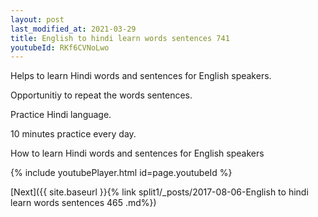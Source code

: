 ```yaml
---
layout: post
last_modified_at: 2021-03-29
title: English to hindi learn words sentences 741 
youtubeId: RKf6CVNoLwo
---
```

 
 
Helps to learn Hindi words and sentences for English speakers.

Opportunitiy to repeat the words sentences. 

Practice Hindi language. 
 
10 minutes practice every day. 
 
How to learn Hindi words and sentences for English speakers 
 
{% include youtubePlayer.html id=page.youtubeId %}
 
 
[Next]({{ site.baseurl }}{% link  split1/_posts/2017-08-06-English to hindi learn words sentences 465 .md%})
 
